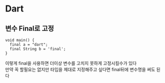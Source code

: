 # Dart
## 변수 Final로 고정
```
void main() {
  final a = "dart";
  final String b = 'final';
}
```
이렇게 final을 사용하면 더이상 변수를 고치지 못하게 고정시킬수가 있다<br>
만약 꼭 할필요는 없지만  타입을 제대로 지정해주고 싶다면 final뒤에 변수명을 써도 된다
